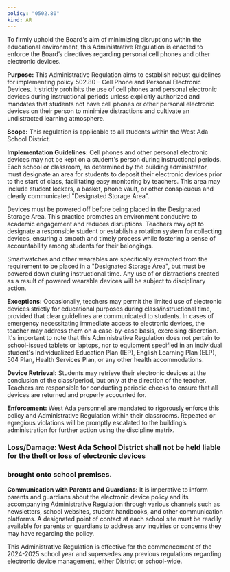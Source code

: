 ```yaml
---
policy: "0502.80"
kind: AR
---
```


To firmly uphold the Board's aim of minimizing disruptions within the educational environment, this Administrative
Regulation is enacted to enforce the Board’s directives regarding personal cell phones and other electronic devices.

**Purpose:** This Administrative Regulation aims to establish robust guidelines for implementing policy 502.80 – Cell
Phone and Personal Electronic Devices. It strictly prohibits the use of cell phones and personal electronic devices
during instructional periods unless explicitly authorized and mandates that students not have cell phones or other
personal electronic devices on their person to minimize distractions and cultivate an undistracted learning
atmosphere.

**Scope:** This regulation is applicable to all students within the West Ada School District.

**Implementation Guidelines:** Cell phones and other personal electronic devices may not be kept on a student's person
during instructional periods. Each school or classroom, as determined by the building administrator, must designate
an area for students to deposit their electronic devices prior to the start of class, facilitating easy monitoring by
teachers. This area may include student lockers, a basket, phone vault, or other conspicuous and clearly
communicated "Designated Storage Area".

Devices must be powered off before being placed in the Designated Storage Area. This practice promotes an
environment conducive to academic engagement and reduces disruptions. Teachers may opt to designate a
responsible student or establish a rotation system for collecting devices, ensuring a smooth and timely process while
fostering a sense of accountability among students for their belongings.

Smartwatches and other wearables are specifically exempted from the requirement to be placed in a "Designated
Storage Area", but must be powered down during instructional time. Any use of or distractions created as a result of
powered wearable devices will be subject to disciplinary action.

**Exceptions:** Occasionally, teachers may permit the limited use of electronic devices strictly for educational purposes
during class/instructional time, provided that clear guidelines are communicated to students. In cases of emergency
necessitating immediate access to electronic devices, the teacher may address them on a case-by-case basis,
exercising discretion. It's important to note that this Administrative Regulation does not pertain to school-issued
tablets or laptops, nor to equipment specified in an individual student's Individualized Education Plan (IEP), English
Learning Plan (ELP), 504 Plan, Health Services Plan, or any other health accommodations.

**Device Retrieval:** Students may retrieve their electronic devices at the conclusion of the class/period, but only at the
direction of the teacher. Teachers are responsible for conducting periodic checks to ensure that all devices are
returned and properly accounted for.

**Enforcement:** West Ada personnel are mandated to rigorously enforce this policy and Administrative Regulation
within their classrooms. Repeated or egregious violations will be promptly escalated to the building’s administration
for further action using the discipline matrix.

### Loss/Damage: West Ada School District shall not be held liable for the theft or loss of electronic devices

### brought onto school premises.

**Communication with Parents and Guardians:** It is imperative to inform parents and guardians about the electronic
device policy and its accompanying Administrative Regulation through various channels such as newsletters, school
websites, student handbooks, and other communication platforms. A designated point of contact at each school site
must be readily available for parents or guardians to address any inquiries or concerns they may have regarding the
policy.

This Administrative Regulation is effective for the commencement of the 2024-2025 school year and supersedes any
previous regulations regarding electronic device management, either District or school-wide.
